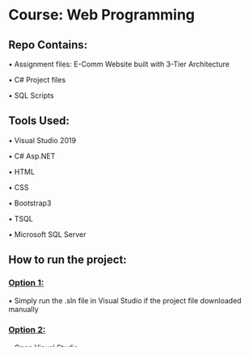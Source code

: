 <h1>Course: Web Programming</h1>

<h2>Repo Contains:</h2>
<p>&bull; Assignment files: E-Comm Website built with 3-Tier Architecture</p>
<p>&bull; C# Project files</p>
<p>&bull; SQL Scripts</p>

<h2>Tools Used:</h2>
<p>&bull; Visual Studio 2019</p>
<p>&bull; C# Asp.NET</p>
<p>&bull; HTML</p>
<p>&bull; CSS</p>
<p>&bull; Bootstrap3</p>
<p>&bull; TSQL</p>
<p>&bull; Microsoft SQL Server</p>

<h2>How to run the project:</h2>

<h3><u>Option 1:</u></h3>
<p>&bull; Simply run the .sln file in Visual Studio if the project file downloaded manually</p>

<h3><u>Option 2:</u></h3>
<p>&bull; Open Visual Studio</p>
<p>&bull; Clone the repo (Github Link)</p>
<p>&bull; Run the project</p>

<h3>Please note for both options make sure to update the connection string in web.config file. Simply put your connection string inside the "<>connectionStrings<>" tag </h3>

<hr>

<h3>Please note: This repo contains items Only for EDUCATIONAL OR LEARNING. NOT to be used in any kind of UNIVERSITY ASSIGNMENTS OR PROJECTS</h3>
